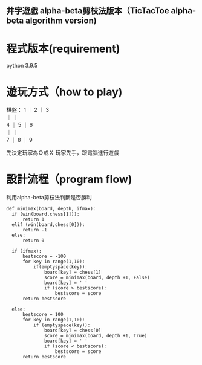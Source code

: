 ## 井字遊戲 alpha-beta剪枝法版本（TicTacToe alpha-beta algorithm version)

# 程式版本(requirement)
  python 3.9.5
  
# 遊玩方式（how to play)
 棋盤：
 1 ｜ 2 ｜ 3  
   ｜   ｜  
 4 ｜ 5 ｜ 6  
   ｜   ｜  
 7 ｜ 8 ｜ 9  
  
  先決定玩家為Ｏ或Ｘ
  玩家先手，跟電腦進行遊戲
  
# 設計流程（program flow)
  利用alpha-beta剪枝法判斷是否勝利
  ```
  def minimax(board, depth, ifmax):
    if (win(board,chess[1])):
        return 1
    elif (win(board,chess[0])):
        return -1
    else:
        return 0

    if (ifmax):
        bestscore = -100
        for key in range(1,10):
            if(emptyspace(key)):
                board[key] = chess[1]
                score = minimax(board, depth +1, False)
                board[key] = ' '
                if (score > bestscore):
                    bestscore = score
        return bestscore

    else:
        bestscore = 100
        for key in range(1,10):
            if (emptyspace(key)):
                board[key] = chess[0]
                score = minimax(board, depth +1, True)
                board[key] = ' '
                if (score < bestscore):
                    bestscore = score
        return bestscore
  ```

